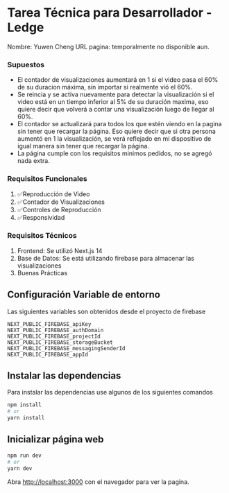 # Tarea Técnica para Desarrollador - Ledge
Nombre: Yuwen Cheng
URL pagina: temporalmente no disponible aun.

### Supuestos
- El contador de visualizaciones aumentará en 1 si el video pasa el 60% de su duracion máxima, sin importar si realmente vió el 60%.
- Se reincia y se activa nuevamente para detectar la visualización si el video está en un tiempo inferior al 5% de su duración maxima, eso quiere decir que volverá a contar una visualización luego de llegar al 60%.
- El contador se actualizará para todos los que estén viendo en la pagina sin tener que recargar la página. Eso quiere decir que si otra persona aumentó en 1 la visualización, se verá reflejado en mi dispositivo de igual manera sin tener que recargar la página.
- La página cumple con los requisitos minimos pedidos, no se agregó nada extra.

### Requisitos Funcionales
1. ✅Reproducción de Video
2. ✅Contador de Visualizaciones
3. ✅Controles de Reproducción
4. ✅Responsividad

### Requisitos Técnicos
1. Frontend: Se utilizó Next.js 14
2. Base de Datos: Se está utilizando firebase para almacenar las visualizaciones
3. Buenas Prácticas

## Configuración Variable de entorno
Las siguientes variables son obtenidos desde el proyecto de firebase
```
NEXT_PUBLIC_FIREBASE_apiKey
NEXT_PUBLIC_FIREBASE_authDomain
NEXT_PUBLIC_FIREBASE_projectId
NEXT_PUBLIC_FIREBASE_storageBucket
NEXT_PUBLIC_FIREBASE_messagingSenderId
NEXT_PUBLIC_FIREBASE_appId
```

## Instalar las dependencias
Para instalar las dependencias use algunos de los siguientes comandos

```bash
npm install
# or
yarn install
```

## Inicializar página web
```bash
npm run dev
# or
yarn dev
```

Abra [http://localhost:3000](http://localhost:3000) con el navegador para ver la pagina.